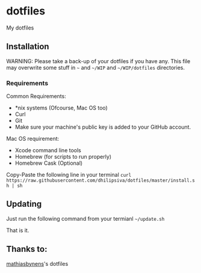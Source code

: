 dotfiles
========

My dotfiles

## Installation

WARNING: Please take a back-up of your dotfiles if you have any. This file may overwrite some stuff in `~` and `~/WIP` and `~/WIP/dotfiles` directories.

### Requirements

Common Requirements:
* *nix systems (Ofcourse, Mac OS too)
* Curl
* Git
* Make sure your machine's public key is added to your GitHub account.

Mac OS requirement:
* Xcode command line tools
* Homebrew (for scripts to run properly)
* Homebrew Cask (Optional)

Copy-Paste the following line in your terminal
`curl https://raw.githubusercontent.com/dhilipsiva/dotfiles/master/install.sh | sh`

## Updating

Just run the following command from your termianl
`~/update.sh`

That is it.

## Thanks to:
[mathiasbynens](https://github.com/mathiasbynens/dotfiles)'s dotfiles
